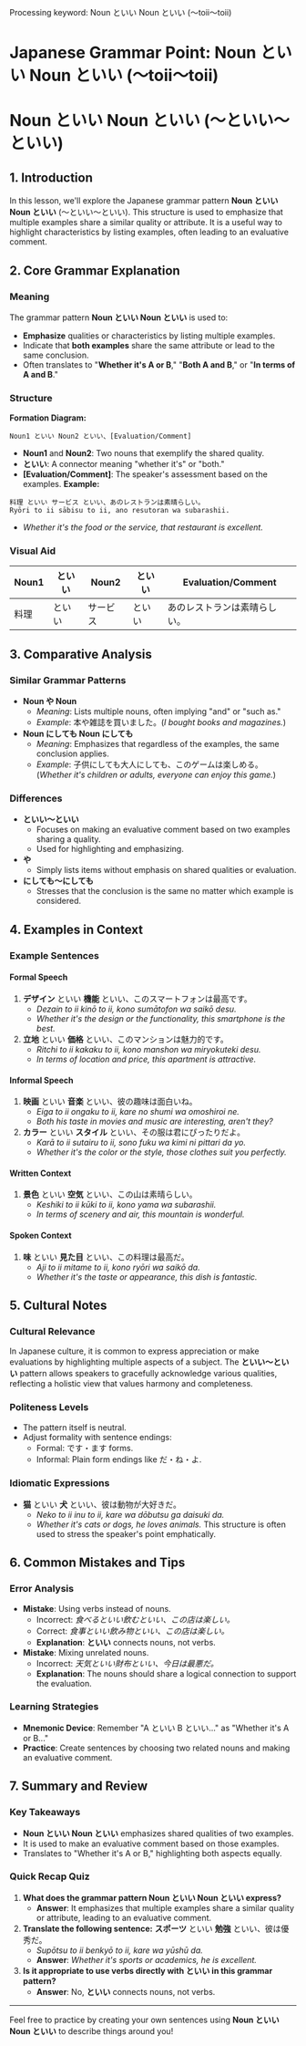 Processing keyword: Noun といい Noun といい (〜toii〜toii)
# Japanese Grammar Point: Noun といい Noun といい (〜toii〜toii)
# Noun といい Noun といい (〜といい〜といい)
## 1. Introduction
In this lesson, we'll explore the Japanese grammar pattern **Noun といい Noun といい** (〜といい〜といい). This structure is used to emphasize that multiple examples share a similar quality or attribute. It is a useful way to highlight characteristics by listing examples, often leading to an evaluative comment.
## 2. Core Grammar Explanation
### Meaning
The grammar pattern **Noun といい Noun といい** is used to:
- **Emphasize** qualities or characteristics by listing multiple examples.
- Indicate that **both examples** share the same attribute or lead to the same conclusion.
- Often translates to "**Whether it's A or B**," "**Both A and B**," or "**In terms of A and B**."
### Structure
**Formation Diagram:**
```
Noun1 といい Noun2 といい、[Evaluation/Comment]
```
- **Noun1** and **Noun2**: Two nouns that exemplify the shared quality.
- **といい**: A connector meaning "whether it's" or "both."
- **[Evaluation/Comment]**: The speaker's assessment based on the examples.
**Example:**
```
料理 といい サービス といい、あのレストランは素晴らしい。
Ryōri to ii sābisu to ii, ano resutoran wa subarashii.
```
- *Whether it's the food or the service, that restaurant is excellent.*
### Visual Aid
| Noun1 | といい | Noun2 | といい | Evaluation/Comment       |
|-------|--------|-------|--------|--------------------------|
| 料理   | といい | サービス | といい | あのレストランは素晴らしい。 |
## 3. Comparative Analysis
### Similar Grammar Patterns
- **Noun や Noun**
  - *Meaning*: Lists multiple nouns, often implying "and" or "such as."
  - *Example*: 本や雑誌を買いました。(*I bought books and magazines.*)
- **Noun にしても Noun にしても**
  - *Meaning*: Emphasizes that regardless of the examples, the same conclusion applies.
  - *Example*: 子供にしても大人にしても、このゲームは楽しめる。(*Whether it's children or adults, everyone can enjoy this game.*)
### Differences
- **といい〜といい**
  - Focuses on making an evaluative comment based on two examples sharing a quality.
  - Used for highlighting and emphasizing.
- **や**
  - Simply lists items without emphasis on shared qualities or evaluation.
- **にしても〜にしても**
  - Stresses that the conclusion is the same no matter which example is considered.
## 4. Examples in Context
### Example Sentences
#### Formal Speech
1. **デザイン** といい **機能** といい、このスマートフォンは最高です。
   - *Dezain to ii kinō to ii, kono sumātofon wa saikō desu.*
   - *Whether it's the design or the functionality, this smartphone is the best.*
2. **立地** といい **価格** といい、このマンションは魅力的です。
   - *Ritchi to ii kakaku to ii, kono manshon wa miryokuteki desu.*
   - *In terms of location and price, this apartment is attractive.*
#### Informal Speech
1. **映画** といい **音楽** といい、彼の趣味は面白いね。
   - *Eiga to ii ongaku to ii, kare no shumi wa omoshiroi ne.*
   - *Both his taste in movies and music are interesting, aren't they?*
2. **カラー** といい **スタイル** といい、その服は君にぴったりだよ。
   - *Karā to ii sutairu to ii, sono fuku wa kimi ni pittari da yo.*
   - *Whether it's the color or the style, those clothes suit you perfectly.*
#### Written Context
1. **景色** といい **空気** といい、この山は素晴らしい。
   - *Keshiki to ii kūki to ii, kono yama wa subarashii.*
   - *In terms of scenery and air, this mountain is wonderful.*
#### Spoken Context
1. **味** といい **見た目** といい、この料理は最高だ。
   - *Aji to ii mitame to ii, kono ryōri wa saikō da.*
   - *Whether it's the taste or appearance, this dish is fantastic.*
## 5. Cultural Notes
### Cultural Relevance
In Japanese culture, it is common to express appreciation or make evaluations by highlighting multiple aspects of a subject. The **といい〜といい** pattern allows speakers to gracefully acknowledge various qualities, reflecting a holistic view that values harmony and completeness.
### Politeness Levels
- The pattern itself is neutral.
- Adjust formality with sentence endings:
  - Formal: です・ます forms.
  - Informal: Plain form endings like だ・ね・よ.
### Idiomatic Expressions
- **猫** といい **犬** といい、彼は動物が大好きだ。
  - *Neko to ii inu to ii, kare wa dōbutsu ga daisuki da.*
  - *Whether it's cats or dogs, he loves animals.*
This structure is often used to stress the speaker's point emphatically.
## 6. Common Mistakes and Tips
### Error Analysis
- **Mistake**: Using verbs instead of nouns.
  - Incorrect: *食べるといい飲むといい、この店は楽しい。*
  - Correct: *食事といい飲み物といい、この店は楽しい。*
  - **Explanation**: **といい** connects nouns, not verbs.
- **Mistake**: Mixing unrelated nouns.
  - Incorrect: *天気といい財布といい、今日は最悪だ。*
  - **Explanation**: The nouns should share a logical connection to support the evaluation.
### Learning Strategies
- **Mnemonic Device**: Remember "A といい B といい..." as "Whether it's A or B..."
- **Practice**: Create sentences by choosing two related nouns and making an evaluative comment.
## 7. Summary and Review
### Key Takeaways
- **Noun といい Noun といい** emphasizes shared qualities of two examples.
- It is used to make an evaluative comment based on those examples.
- Translates to "Whether it's A or B," highlighting both aspects equally.
### Quick Recap Quiz
1. **What does the grammar pattern Noun といい Noun といい express?**
   - **Answer**: It emphasizes that multiple examples share a similar quality or attribute, leading to an evaluative comment.
2. **Translate the following sentence:**
   **スポーツ** といい **勉強** といい、彼は優秀だ。
   - *Supōtsu to ii benkyō to ii, kare wa yūshū da.*
   - **Answer**: *Whether it's sports or academics, he is excellent.*
3. **Is it appropriate to use verbs directly with といい in this grammar pattern?**
   - **Answer**: No, **といい** connects nouns, not verbs.

---
Feel free to practice by creating your own sentences using **Noun といい Noun といい** to describe things around you!
